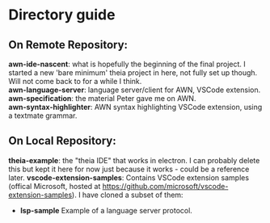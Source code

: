 # Directory guide

## On Remote Repository:

**awn-ide-nascent**: what is hopefully the beginning of the final project. I started a new 'bare minimum' theia project in here, not fully set up though. Will not come back to for a while I think.  
**awn-language-server**: language server/client for AWN, VSCode extension.
**awn-specification**: the material Peter gave me on AWN.  
**awn-syntax-highlighter**: AWN syntax highlighting VSCode extension, using a textmate grammar.  

## On Local Repository:

**theia-example**: the "theia IDE" that works in electron. I can probably delete this but kept it here for now just because it works - could be a reference later.
**vscode-extension-samples**: Contains VSCode extension samples (offical Microsoft, hosted at https://github.com/microsoft/vscode-extension-samples). I have cloned a subset of them:
- **lsp-sample** Example of a language server protocol.

